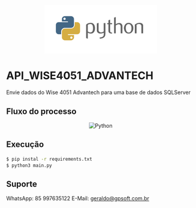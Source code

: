 <p align="center">
  <img src="./assets/python.png" width="300" alt="Python" /></a>
</p>

# API_WISE4051_ADVANTECH
Envie dados do Wise 4051 Advantech para uma base de dados SQLServer

## Fluxo do processo
<p align="center">
  <img src="./assets/fluxo.png" width="300" alt="Python" /></a>
</p>

## Execução
```bash
$ pip instal -r requirements.txt
$ python3 main.py
```

## Suporte
WhatsApp: 85 997635122
E-Mail: geraldo@gpsoft.com.br
